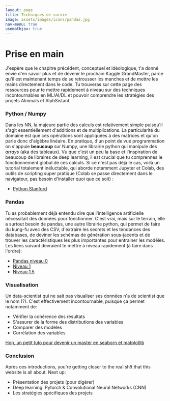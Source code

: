 ```yaml
---
layout: page
title: Techniques de survie
image: assets/images/icons/pandas.jpg
nav-menu: true
usemathjax: true 
---
```


# Prise en main 

J'espère que le chapitre précédent, conceptuel et idéologique, t'a donné envie d'en savoir plus et de devenir le prochain Kaggle GrandMaster, parce qu'il est maintenant temps de se retrousser les manches et de mettre les mains directement dans le code. Tu trouveras sur cette page des ressources pour te mettre rapidement à niveau sur des techniques incontournables en ML/AI/DL et pouvoir comprendre les stratégies des projets AInimals et AlphSistant. 


### Python / Numpy 

Dans les NN, la majeure partie des calculs est relativement simple puisqu'il s'agit essentiellement d'additions et de multiplications. La particularité du domaine est que ces opérations sont appliquées à des matrices et qu'on parle donc d'algèbre linéaire. En pratique, d'un point de vue programmation on s'appuie **beaucoup** sur Numpy, une librairie python qui manipule des *arrays* (aka des tableaux). Vu que c'est un peu la base et l'inspiration de beaucoup de libraires de deep learning, il est crucial que tu comprennes le fonctionnement global de ces calculs. Si ce n'est pas déjà le cas, voilà un tutorial totalement inéluctable, qui aborde notamment Jupyter et Colab, des outils de scripting super pratique (Colab se passe directement dans le navigateur, pas besoin d'installer quoi que ce soit) :

* [Python Stanford](https://cs231n.github.io/python-numpy-tutorial/)

 
### Pandas

Tu as probablement déjà entendu dire que l'intelligence artificielle nécessitait des données pour fonctionner. C'est vrai, mais sur le terrain, elle a surtout besoin de pandas, une autre librairie python, qui permet de faire du kung-fu avec des CSV, d'extraire les secrets et les tendances des databases, de deviner les schémas de génération sous-jacents et de trouver les caractéristiques les plus importantes pour entrainer les modèles. Les liens suivant devraient te mettre à niveau rapidement (à faire dans l'ordre): 
* [Pandas niveau 0](https://www.kaggle.com/learn/pandas)
* [Niveau 1](https://www.kaggle.com/learn/intro-to-machine-learning)
* [Niveau 1.5](https://www.kaggle.com/learn/intermediate-machine-learning)


### Visualisation 

Un data-scientist qui ne sait pas visualiser ses données n'a de scientist que le nom (?). C'est effectivement incontournable, puisque ça permet notamment de: 

* Vérifier la cohérence des résultats 
* S'assurer de la forme des distributions des variables 
* Comparer des modèles
* Corrélation des variables

[Hop, un petit tuto pour devenir un master en seaborn et matplotlib](https://www.kaggle.com/learn/data-visualization)


### Conclusion

Après ces introductions, you're getting closer to the real sh!t that this website is all about. Next up: 
* Présentation des projets (pour digérer)
* Deep learning: Pytorch & Convolutional Neural Networks (CNN)
* Les stratégies spécifiques des projets 